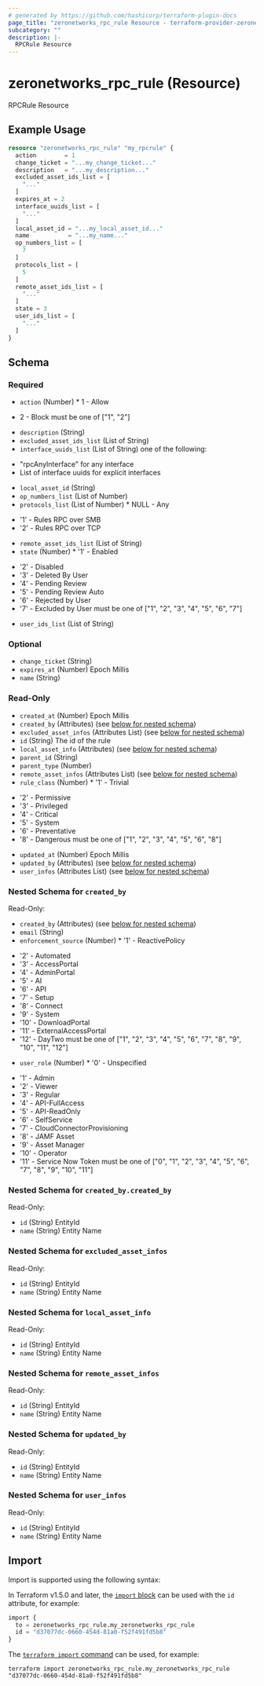 ```yaml
---
# generated by https://github.com/hashicorp/terraform-plugin-docs
page_title: "zeronetworks_rpc_rule Resource - terraform-provider-zeronetworks"
subcategory: ""
description: |-
  RPCRule Resource
---
```


# zeronetworks_rpc_rule (Resource)

RPCRule Resource

## Example Usage

```terraform
resource "zeronetworks_rpc_rule" "my_rpcrule" {
  action        = 1
  change_ticket = "...my_change_ticket..."
  description   = "...my_description..."
  excluded_asset_ids_list = [
    "..."
  ]
  expires_at = 2
  interface_uuids_list = [
    "..."
  ]
  local_asset_id = "...my_local_asset_id..."
  name           = "...my_name..."
  op_numbers_list = [
    7
  ]
  protocols_list = [
    5
  ]
  remote_asset_ids_list = [
    "..."
  ]
  state = 3
  user_ids_list = [
    "..."
  ]
}
```

<!-- schema generated by tfplugindocs -->
## Schema

### Required

- `action` (Number) * 1 - Allow
* 2 - Block
must be one of ["1", "2"]
- `description` (String)
- `excluded_asset_ids_list` (List of String)
- `interface_uuids_list` (List of String) one of the following: 
* "rpcAnyInterface" for any interface 
* List of interface uuids for explicit interfaces
- `local_asset_id` (String)
- `op_numbers_list` (List of Number)
- `protocols_list` (List of Number) * NULL - Any
* '1' - Rules RPC over SMB
* '2' - Rules RPC over TCP
- `remote_asset_ids_list` (List of String)
- `state` (Number) * '1' - Enabled
* '2' - Disabled
* '3' - Deleted By User
* '4' - Pending Review
* '5' - Pending Review Auto
* '6' - Rejected by User
* '7' - Excluded by User
must be one of ["1", "2", "3", "4", "5", "6", "7"]
- `user_ids_list` (List of String)

### Optional

- `change_ticket` (String)
- `expires_at` (Number) Epoch Millis
- `name` (String)

### Read-Only

- `created_at` (Number) Epoch Millis
- `created_by` (Attributes) (see [below for nested schema](#nestedatt--created_by))
- `excluded_asset_infos` (Attributes List) (see [below for nested schema](#nestedatt--excluded_asset_infos))
- `id` (String) The id of the rule
- `local_asset_info` (Attributes) (see [below for nested schema](#nestedatt--local_asset_info))
- `parent_id` (String)
- `parent_type` (Number)
- `remote_asset_infos` (Attributes List) (see [below for nested schema](#nestedatt--remote_asset_infos))
- `rule_class` (Number) * '1' - Trivial
* '2' - Permissive
* '3' - Privileged
* '4' - Critical
* '5' - System
* '6' - Preventative
* '8' - Dangerous
must be one of ["1", "2", "3", "4", "5", "6", "8"]
- `updated_at` (Number) Epoch Millis
- `updated_by` (Attributes) (see [below for nested schema](#nestedatt--updated_by))
- `user_infos` (Attributes List) (see [below for nested schema](#nestedatt--user_infos))

<a id="nestedatt--created_by"></a>
### Nested Schema for `created_by`

Read-Only:

- `created_by` (Attributes) (see [below for nested schema](#nestedatt--created_by--created_by))
- `email` (String)
- `enforcement_source` (Number) * '1' - ReactivePolicy
* '2' - Automated
* '3' - AccessPortal
* '4' - AdminPortal
* '5' - AI
* '6' - API
* '7' - Setup
* '8' - Connect
* '9' - System
* '10' - DownloadPortal
* '11' - ExternalAccessPortal
* '12' - DayTwo
must be one of ["1", "2", "3", "4", "5", "6", "7", "8", "9", "10", "11", "12"]
- `user_role` (Number) * '0' - Unspecified
* '1' - Admin
* '2' - Viewer
* '3' - Regular
* '4' - API-FullAccess
* '5' - API-ReadOnly
* '6' - SelfService
* '7' - CloudConnectorProvisioning
* '8' - JAMF Asset
* '9' - Asset Manager
* '10' - Operator
* '11' - Service Now Token
must be one of ["0", "1", "2", "3", "4", "5", "6", "7", "8", "9", "10", "11"]

<a id="nestedatt--created_by--created_by"></a>
### Nested Schema for `created_by.created_by`

Read-Only:

- `id` (String) EntityId
- `name` (String) Entity Name



<a id="nestedatt--excluded_asset_infos"></a>
### Nested Schema for `excluded_asset_infos`

Read-Only:

- `id` (String) EntityId
- `name` (String) Entity Name


<a id="nestedatt--local_asset_info"></a>
### Nested Schema for `local_asset_info`

Read-Only:

- `id` (String) EntityId
- `name` (String) Entity Name


<a id="nestedatt--remote_asset_infos"></a>
### Nested Schema for `remote_asset_infos`

Read-Only:

- `id` (String) EntityId
- `name` (String) Entity Name


<a id="nestedatt--updated_by"></a>
### Nested Schema for `updated_by`

Read-Only:

- `id` (String) EntityId
- `name` (String) Entity Name


<a id="nestedatt--user_infos"></a>
### Nested Schema for `user_infos`

Read-Only:

- `id` (String) EntityId
- `name` (String) Entity Name

## Import

Import is supported using the following syntax:

In Terraform v1.5.0 and later, the [`import` block](https://developer.hashicorp.com/terraform/language/import) can be used with the `id` attribute, for example:

```terraform
import {
  to = zeronetworks_rpc_rule.my_zeronetworks_rpc_rule
  id = "d37077dc-0660-454d-81a0-f52f491fd5b8"
}
```

The [`terraform import` command](https://developer.hashicorp.com/terraform/cli/commands/import) can be used, for example:

```shell
terraform import zeronetworks_rpc_rule.my_zeronetworks_rpc_rule "d37077dc-0660-454d-81a0-f52f491fd5b8"
```
